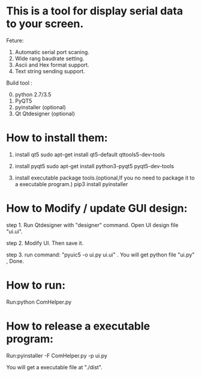 
# This is a tool for display serial data to your screen.

Feture:
1. Automatic serial port scaning.
2. Wide rang baudrate setting.
3. Ascii and Hex format support.
4. Text string sending support.

Build tool :

0. python 2.7/3.5
1. PyQT5
2. pyinstaller (optional)
3. Qt Qtdesigner (optional)

# How to install them:

1. install qt5
sudo apt-get install qt5-default qttools5-dev-tools

2. install pyqt5
sudo apt-get install python3-pyqt5 pyqt5-dev-tools

3. install executable package tools.(optional,If you no need to package it to a executable program.)
pip3 install pyinstaller

# How to Modify / update GUI design:

step 1. Run Qtdesigner with "designer" command. Open UI design file "ui.ui".

step 2. Modify UI. Then save it.

step 3. run command: "pyuic5 -o ui.py ui.ui" . You will get python file "ui.py" , Done.

# How to run:
Run:python ComHelper.py

# How to release a executable program:
Run:pyinstaller -F ComHelper.py -p ui.py

You will get a executable file at "./dist".